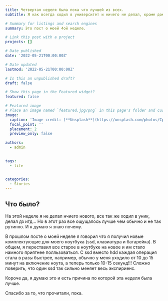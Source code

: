 ```yaml
---
title: Четвертая неделя была пока что лучшей из всех.
subtitle: Я как всегда ходил в университет и ничего не делал, кроме домашки, однако в этот почему-то все ощущалось не так плохо как всегда.

# Summary for listings and search engines
summary: Это пост о моей 4ой неделе.

# Link this post with a project
projects: []

# Date published
date: '2022-05-21T00:00:00Z'

# Date updated
lastmod: '2022-05-21T00:00:00Z'

# Is this an unpublished draft?
draft: false

# Show this page in the Featured widget?
featured: false

# Featured image
# Place an image named `featured.jpg/png` in this page's folder and customize its options here.
image:
  caption: 'Image credit: [**Unsplash**](https://unsplash.com/photos/CpkOjOcXdUY)'
  focal_point: ''
  placement: 2
  preview_only: false

authors:
  - admin
  

tags:
  - life


categories:
  - Stories
---
```


## Что было?

На этой неделе я не делал нчиего нового, все так же ходил в уник, делал дз итд... Но в этот раз все ощущалось лучше чем обычно и не так рутинно. И я думаю я знаю почему.

В прошлом посте о моей неделе я говорил что я получил новые комплектующие для моего ноутбука (ssd, клавиатура и батарейка). В общем, я переставил все старое в ноутбуке на новое и им стало намного приятнее полльзоваться. С ssd вместо hdd каждая операция стала в разы быстрее, например, обычно у меня уходило от 10 до 15 минут на включение ноута, а теперь только 10-15 секунд!!! Сложно поверить, что один ssd так сильно меняет весь экспириенс.

Короче да, я думаю это и есть причина по которой эта неделя была лучше.

Спасибо за то, что прочитали, пока.



